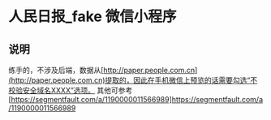 # 人民日报_fake 微信小程序
## 说明
练手的，不涉及后端，数据从[http://paper.people.com.cn](http://paper.people.com.cn)提取的，因此在手机微信上预览的话需要勾选“不校验安全域名XXXX”选项。
其他可参考[https://segmentfault.com/a/1190000011566989]https://segmentfault.com/a/1190000011566989
